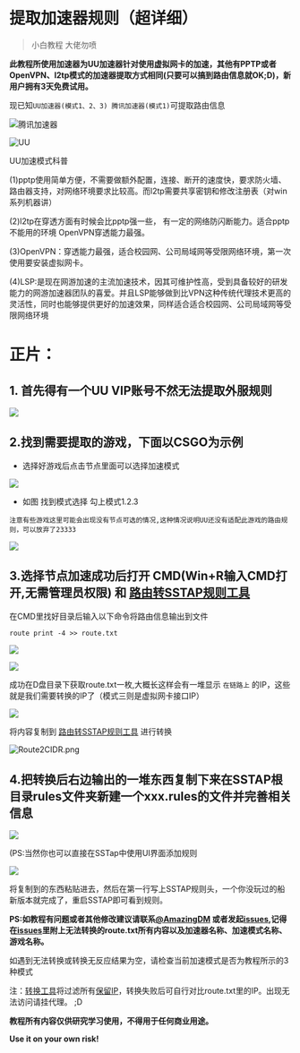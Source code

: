 # 提取加速器规则（超详细）
 > 小白教程 大佬勿喷

**此教程所使用加速器为UU加速器针对使用虚拟网卡的加速，其他有PPTP或者OpenVPN、l2tp模式的加速器提取方式相同(只要可以搞到路由信息就OK;D)，新用户拥有3天免费试用。**

现已知`UU加速器(模式1、2、3) 腾讯加速器(模式1)`可提取路由信息

![腾讯加速器](https://jiasu.qq.com/images/xb/jiasulogo.png)

![UU](https://uu.res.netease.com/pc/gw/20180820194744/img/logo_10355c2.png)

UU加速模式科普

(1)pptp使用简单方便，不需要做额外配置，连接、断开的速度快，要求防火墙、路由器支持，对网络环境要求比较高。而l2tp需要共享密钥和修改注册表（对win系列机器讲）

(2)l2tp在穿透方面有时候会比pptp强一些， 有一定的网络防闪断能力。适合pptp不能用的环境 OpenVPN穿透能力最强。

(3)OpenVPN：穿透能力最强，适合校园网、公司局域网等受限网络环境，第一次使用要安装虚拟网卡。

(4)LSP:是现在网游加速的主流加速技术，因其可维护性高，受到具备较好的研发能力的网游加速器团队的喜爱。并且LSP能够做到比VPN这种传统代理技术更高的灵活性，同时也能够提供更好的加速效果，同样适合适合校园网、公司局域网等受限网络环境

# 正片：
## 1. 首先得有一个UU VIP账号不然无法提取外服规则
![](https://i.loli.net/2018/12/13/5c11fbffae8da.png)

## 2.找到需要提取的游戏，下面以CSGO为示例

* 选择好游戏后点击节点里面可以选择加速模式

![](https://i.loli.net/2018/12/13/5c11fd186475c.png)

* 如图 找到模式选择 勾上模式1.2.3

``注意有些游戏这里可能会出现没有节点可选的情况,这种情况说明UU还没有适配此游戏的路由规则，可以放弃了23333``

![](https://i.loli.net/2018/12/27/5c2432de45f25.png)

## 3.选择节点加速成功后打开 CMD(Win+R输入CMD打开,无需管理员权限) 和 [路由转SSTAP规则工具](https://ittuann.github.io/Route2CIDR/)

在CMD里找好目录后输入以下命令将路由信息输出到文件

`route print -4 >> route.txt `

![](https://i.loli.net/2018/12/13/5c11ffa3cf025.png)

![](https://i.loli.net/2018/12/13/5c11ff455a0c7.png)

成功在D盘目录下获取route.txt一枚,大概长这样会有一堆显示 `在链路上` 的IP，这些就是我们需要转换的IP了（模式三则是虚拟网卡接口IP）

![](https://i.loli.net/2018/12/31/5c2a2cc931852.png)

将内容复制到 [路由转SSTAP规则工具](https://ittuann.github.io/Route2CIDR/) 进行转换

![Route2CIDR.png](https://s2.loli.net/2024/08/18/bq3FmMJxGzpUyXn.png)

## 4.把转换后右边输出的一堆东西复制下来在SSTAP根目录rules文件夹新建一个xxx.rules的文件并完善相关信息

![](https://i.loli.net/2018/12/13/5c1200f4b89b0.png)

(PS:当然你也可以直接在SSTap中使用UI界面添加规则

![](https://s2.ax1x.com/2019/03/21/A3kQa9.png)

将复制到的东西粘贴进去，然后在第一行写上SSTAP规则头，一个你没玩过的船新版本就完成了，重启SSTAP即可看到规则。



**PS:如教程有问题或者其他修改建议请联系[@AmazingDM](https://github.com/AmazingDM) 或者发起[issues](https://github.com/FQrabbit/SSTap-Rule/issues),记得在[issues](https://github.com/FQrabbit/SSTap-Rule/issues)里附上无法转换的route.txt所有内容以及加速器名称、加速模式名称、游戏名称。**

如遇到无法转换或转换无反应结果为空，请检查当前加速模式是否为教程所示的3种模式

注：[转换工具](https://ittuann.github.io/Route2CIDR/)将过滤所有[保留IP](https://zh.wikipedia.org/wiki/%E4%BF%9D%E7%95%99IP%E5%9C%B0%E5%9D%80)，转换失败后可自行对比route.txt里的IP。出现无法访问请挂代理。 ;D



**教程所有内容仅供研究学习使用，不得用于任何商业用途。**

**Use it on your own risk!**

